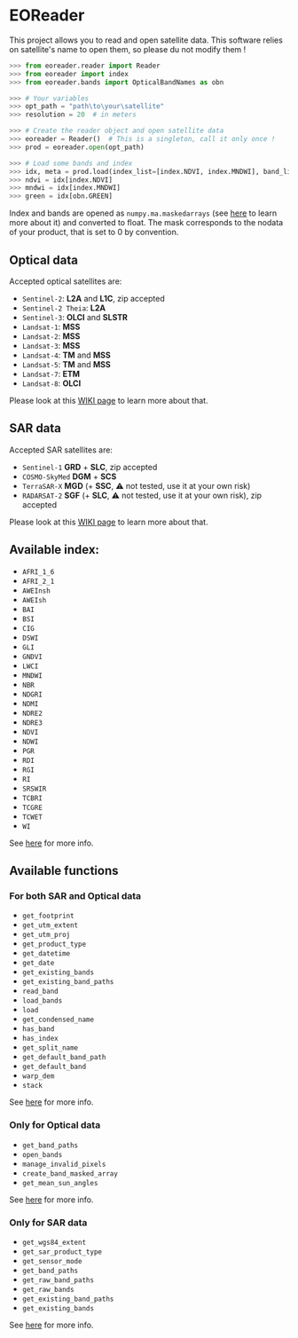 # EOReader

This project allows you to read and open satellite data.
This software relies on satellite's name to open them, so please du not modify them !

```python
>>> from eoreader.reader import Reader
>>> from eoreader import index
>>> from eoreader.bands import OpticalBandNames as obn

>>> # Your variables
>>> opt_path = "path\to\your\satellite"
>>> resolution = 20  # in meters

>>> # Create the reader object and open satellite data
>>> eoreader = Reader()  # This is a singleton, call it only once !
>>> prod = eoreader.open(opt_path)

>>> # Load some bands and index
>>> idx, meta = prod.load(index_list=[index.NDVI, index.MNDWI], band_list=[obn.GREEN], resolution=resolution)
>>> ndvi = idx[index.NDVI]
>>> mndwi = idx[index.MNDWI]
>>> green = idx[obn.GREEN]
```

Index and bands are opened as `numpy.ma.maskedarrays` 
(see [here](https://numpy.org/doc/stable/reference/maskedarray.generic.html) to learn more about it) and converted to float.
The mask corresponds to the nodata of your product, that is set to 0 by convention.

## Optical data

Accepted optical satellites are:

- `Sentinel-2`: **L2A** and **L1C**, zip accepted
- `Sentinel-2 Theia`: **L2A**
- `Sentinel-3`: **OLCI** and **SLSTR**
- `Landsat-1`: **MSS**
- `Landsat-2`: **MSS**
- `Landsat-3`: **MSS**
- `Landsat-4`: **TM** and **MSS**
- `Landsat-5`: **TM** and **MSS**
- `Landsat-7`: **ETM**
- `Landsat-8`: **OLCI**

Please look at this [WIKI page](https://code.sertit.unistra.fr/extracteo/extracteo/-/wikis/Satellites/Optical) to learn more about that.

## SAR data

Accepted SAR satellites are:

- `Sentinel-1` **GRD** + **SLC**, zip accepted
- `COSMO-SkyMed` **DGM** + **SCS**
- `TerraSAR-X` **MGD** (+ **SSC**, :warning: not tested, use it at your own risk)
- `RADARSAT-2` **SGF** (+ **SLC**, :warning: not tested, use it at your own risk), zip accepted

Please look at this [WIKI page](https://code.sertit.unistra.fr/extracteo/extracteo/-/wikis/Satellites/SAR) to learn more about that.

## Available index:

- `AFRI_1_6`
- `AFRI_2_1`
- `AWEInsh`
- `AWEIsh`
- `BAI`
- `BSI`
- `CIG`
- `DSWI`
- `GLI`
- `GNDVI`
- `LWCI`
- `MNDWI`
- `NBR`
- `NDGRI`
- `NDMI`
- `NDRE2`
- `NDRE3`
- `NDVI`
- `NDWI`
- `PGR`
- `RDI`
- `RGI`
- `RI`
- `SRSWIR`
- `TCBRI`
- `TCGRE`
- `TCWET`
- `WI`

See [here](https://extracteo.pages.sertit.unistra.fr/eoreader/index.m.html) for more info.

## Available functions

### For both SAR and Optical data

- `get_footprint`
- `get_utm_extent`
- `get_utm_proj`
- `get_product_type`
- `get_datetime`
- `get_date`
- `get_existing_bands`
- `get_existing_band_paths`
- `read_band`
- `load_bands`
- `load`
- `get_condensed_name`
- `has_band`
- `has_index`
- `get_split_name`
- `get_default_band_path`
- `get_default_band`
- `warp_dem`
- `stack`

See [here](https://extracteo.pages.sertit.unistra.fr/eoreader/products/product.html) for more info.

### Only for Optical data

- `get_band_paths`
- `open_bands`
- `manage_invalid_pixels`
- `create_band_masked_array`
- `get_mean_sun_angles`

See [here](https://extracteo.pages.sertit.unistra.fr/eoreader/products/optical/optical_product.html) for more info.

### Only for SAR data

- `get_wgs84_extent`
- `get_sar_product_type`
- `get_sensor_mode`
- `get_band_paths`
- `get_raw_band_paths`
- `get_raw_bands`
- `get_existing_band_paths`
- `get_existing_bands`

See [here](https://extracteo.pages.sertit.unistra.fr/eoreader/products/sar/sar_product.html) for more info.

